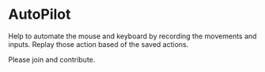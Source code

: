 # AutoPilot

Help to automate the mouse and keyboard by recording the movements and inputs.
Replay those action based of the saved actions.

Please join and contribute.